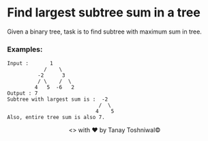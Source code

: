 # Find largest subtree sum in a tree

Given a binary tree, task is to find subtree with maximum sum in tree.

### Examples:


```
Input :       1
            /    \
          -2      3
          / \    /  \
         4   5  -6   2
Output : 7
Subtree with largest sum is :  -2
                              /  \
                             4    5
Also, entire tree sum is also 7.
```
<p align="center"><> with &hearts; by Tanay Toshniwal&copy;</p>

